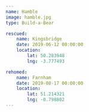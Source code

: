 ```yaml
---
name: Hamble
image: hamble.jpg
type: Build-a-Bear

rescued:
    name: Kingsbridge
    date: 2019-06-12 00:00:00
    location:
        lat: 50.283948
        lng: -3.777493

rehomed:
    name: Farnham
    date: 2019-08-17 00:00:00
    location:
        lat: 51.214321
        lng: -0.798802
---
```


